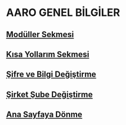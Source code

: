 # AARO GENEL BİLGİLER
## [Modüller Sekmesi](https://github.com/nkarabag/Dokumantasyon/blob/main/Genel%20Bilgiler/Mod%C3%BCller%20Sekmesi.md)
## [Kısa Yollarım Sekmesi](https://github.com/nkarabag/Dokumantasyon/blob/main/Genel%20Bilgiler/K%C4%B1sa%20Yollar%C4%B1m%20Sekmesi.md)
## [Şifre ve Bilgi Değiştirme](https://github.com/nkarabag/Dokumantasyon/blob/main/Genel%20Bilgiler/%C5%9Eifre%20ve%20Bilgi%20De%C4%9Fi%C5%9Ftirme.md)
## [Şirket Şube Değiştirme](https://github.com/nkarabag/Dokumantasyon/blob/main/Genel%20Bilgiler/%C5%9Eirket%20%C5%9Eube%20De%C4%9Fi%C5%9Ftirme.md)
## [Ana Sayfaya Dönme](https://github.com/nkarabag/Dokumantasyon/blob/main/Genel%20Bilgiler/Ana%20Sayfaya%20D%C3%B6nme.md)
